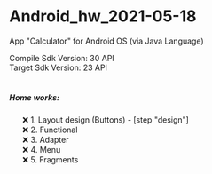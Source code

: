 # Android_hw_2021-05-18

App "Calculator" for Android OS (via Java Language)

Compile Sdk Version: 30 API<br/>
Target Sdk Version: 23 API<br/>
<br/>

##### **Home works:**
<ul style="list-style:none;" data-icon1="&#9989;">
    <li>&#10060; 1. Layout design (Buttons) - [step "design"]</li>
    <li>&#10060; 2. Functional</li>
    <li>&#10060; 3. Adapter</li>
    <li>&#10060; 4. Menu</li>
    <li>&#10060; 5. Fragments</li>
</ul>



